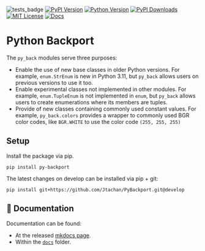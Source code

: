 ![tests_badge](https://github.com/Jtachan/PyBackport/actions/workflows/unittests.yml/badge.svg)
[![PyPI Version](https://img.shields.io/pypi/v/pybase-ext)](https://pypi.org/project/PyBackport/)
[![Python Version](https://img.shields.io/badge/python-3.8+-blue)](https://www.python.org/downloads/) 
[![PyPI Downloads](https://img.shields.io/pypi/dm/pybase-ext)](https://pypi.org/project/PyBackport/) 
[![MIT License](https://img.shields.io/github/license/will2dye4/labyrinth)](https://github.com/Jtachan/PyBackport/blob/master/LICENSE)
[![Docs](https://img.shields.io/badge/Mkdocs-page-blue)](https://Jtachan.github.io/PyBackport/)

# Python Backport

The `py_back` modules serve three purposes:

* Enable the use of new base classes in older Python versions. For example, `enum.StrEnum` is new in Python 3.11, but `py_back` allows users on previous versions to use it too.
* Enable experimental classes not implemented in other modules. For example, `enum.TupleEnum` is not implemented in `enum`, but `py_back` allows users to create enumerations where its members are tuples.
* Provide of new classes containing commonly used constant values. For example, `py_back.colors` provides a wrapper to commonly used BGR color codes, like `BGR.WHITE` to use the color code `(255, 255, 255)`


## Setup

Install the package via pip.

```shell
pip install py-backport
```

The latest changes on develop can be installed via pip + git:
```shell
pip install git+https://github.com/Jtachan/PyBackport.git@develop
```

## 📖 Documentation

Documentation can be found:

- At the released [mkdocs page](jtachan.github.io/pybackport).
- Within the [`docs`](https://github.com/Jtachan/PyBaseExtension/blob/main/docs/index.md) folder.
